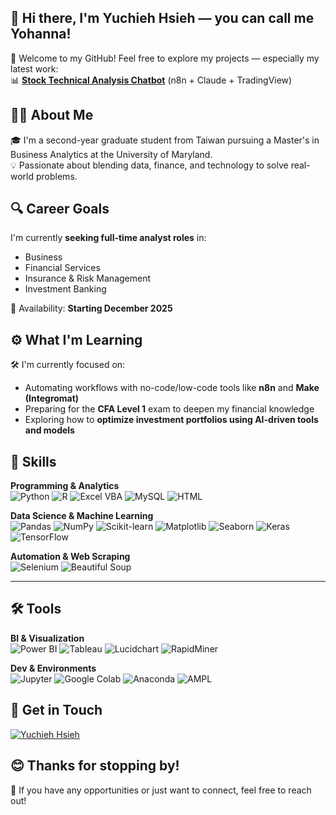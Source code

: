 ## 👋 Hi there, I'm Yuchieh Hsieh — you can call me Yohanna!

🚀 Welcome to my GitHub! Feel free to explore my projects — especially my latest work:  
📊 **[Stock Technical Analysis Chatbot](https://github.com/cokeaholic3981/stock-analysis-chatbot-n8n)** (n8n + Claude + TradingView)

## 👩‍🎓 About Me

🎓 I'm a second-year graduate student from Taiwan pursuing a Master's in Business Analytics at the University of Maryland.  
💡 Passionate about blending data, finance, and technology to solve real-world problems.


## 🔍 Career Goals

I'm currently **seeking full-time analyst roles** in:
- Business  
- Financial Services  
- Insurance & Risk Management
- Investment Banking  

📅 Availability: **Starting December 2025**


## ⚙️ What I'm Learning

🛠️ I'm currently focused on:
- Automating workflows with no-code/low-code tools like **n8n** and **Make (Integromat)**
- Preparing for the **CFA Level 1** exam to deepen my financial knowledge
- Exploring how to **optimize investment portfolios using AI-driven tools and models**


## 🧠 Skills

**Programming & Analytics**  
![Python](https://img.shields.io/badge/-Python-3776AB?style=flat&logo=python&logoColor=white)
![R](https://img.shields.io/badge/-R-276DC3?style=flat&logo=r&logoColor=white)
![Excel VBA](https://img.shields.io/badge/-ExcelVBA-217346?style=flat&logo=microsoft-excel&logoColor=white)
![MySQL](https://img.shields.io/badge/-MySQL-4479A1?style=flat&logo=mysql&logoColor=white)
![HTML](https://img.shields.io/badge/-HTML-E34F26?style=flat&logo=html5&logoColor=white)

**Data Science & Machine Learning**  
![Pandas](https://img.shields.io/badge/-Pandas-150458?style=flat&logo=pandas&logoColor=white)
![NumPy](https://img.shields.io/badge/-NumPy-013243?style=flat&logo=numpy&logoColor=white)
![Scikit-learn](https://img.shields.io/badge/-Scikit--learn-F7931E?style=flat&logo=scikit-learn&logoColor=white)
![Matplotlib](https://img.shields.io/badge/-Matplotlib-004E81?style=flat&logo=matplotlib&logoColor=white)
![Seaborn](https://img.shields.io/badge/-Seaborn-041E42?style=flat&logo=seaborn&logoColor=white)
![Keras](https://img.shields.io/badge/-Keras-D00000?style=flat&logo=keras&logoColor=white)
![TensorFlow](https://img.shields.io/badge/-TensorFlow-FF6F00?style=flat&logo=tensorflow&logoColor=white)

**Automation & Web Scraping**  
![Selenium](https://img.shields.io/badge/-Selenium-43B02A?style=flat&logo=selenium&logoColor=white)
![Beautiful Soup](https://img.shields.io/badge/-BeautifulSoup-8B4513?style=flat)

---

## 🛠 Tools

**BI & Visualization**  
![Power BI](https://img.shields.io/badge/-PowerBI-F2C811?style=flat&logo=powerbi&logoColor=black)
![Tableau](https://img.shields.io/badge/-Tableau-E97627?style=flat&logo=tableau&logoColor=white)
![Lucidchart](https://img.shields.io/badge/-Lucidchart-FF6600?style=flat&logo=lucidchart&logoColor=white)
![RapidMiner](https://img.shields.io/badge/-RapidMiner-009688?style=flat)

**Dev & Environments**  
![Jupyter](https://img.shields.io/badge/-Jupyter-F37626?style=flat&logo=Jupyter&logoColor=white)
![Google Colab](https://img.shields.io/badge/-Google%20Colab-F9AB00?style=flat&logo=googlecolab&logoColor=white)
![Anaconda](https://img.shields.io/badge/-Anaconda-44A833?style=flat&logo=anaconda&logoColor=white)
![AMPL](https://img.shields.io/badge/-AMPL-black?style=flat)


## 💼 Get in Touch
 [![Yuchieh Hsieh](https://img.shields.io/badge/-Yuchieh%20Hsieh-blue?style=flat&logo=linkedin&logoColor=white)](https://www.linkedin.com/in/yohanna-hsieh/)

## 😊 Thanks for stopping by!
 
🤝 If you have any opportunities or just want to connect, feel free to reach out!
<!--
**cokeaholic3981/cokeaholic3981** is a ✨ _special_ ✨ repository because its `README.md` (this file) appears on your GitHub profile.

Here are some ideas to get you started:

- 🔭 I’m currently working on ...
- 🌱 I’m currently learning ...
- 👯 I’m looking to collaborate on ...
- 🤔 I’m looking for help with ...
- 💬 Ask me about ...
- 📫 How to reach me: ...
- 😄 Pronouns: ...
- ⚡ Fun fact: ...
-->
